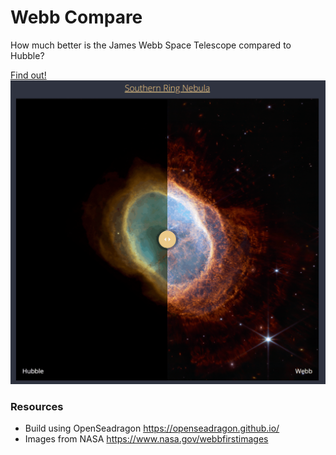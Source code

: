 # Webb Compare
How much better is the James Webb Space Telescope compared to Hubble?

[Find out!](https://johnedchristensen.github.io/WebbCompare)
![](img/Southern_Ring_Nebula_Webb_Compare.gif)
### Resources
- Build using OpenSeadragon https://openseadragon.github.io/
- Images from NASA https://www.nasa.gov/webbfirstimages